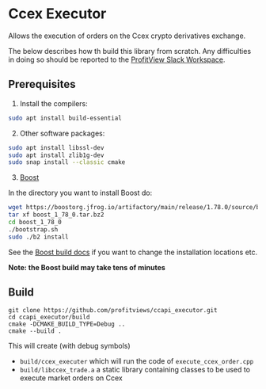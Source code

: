 # Ccex Executor

Allows the execution of orders on the Ccex crypto derivatives exchange.

The below describes how th build this library from scratch.  Any difficulties in doing so should be reported to the [ProfitView Slack Workspace](https://join.slack.com/t/profitviewers/shared_invite/zt-kim8mx07-WfKoRWyZmOcQq~WZizoaIA).

## Prerequisites

1. Install the compilers: 
```bash
sudo apt install build-essential
```
2. Other software packages: 
```bash
sudo apt install libssl-dev 
sudo apt install zlib1g-dev
sudo snap install --classic cmake
```
3. [Boost](https://www.boost.org/doc/libs/1_78_0/)

In the directory you want to install Boost do:
```bash
wget https://boostorg.jfrog.io/artifactory/main/release/1.78.0/source/boost_1_78_0.tar.bz2
tar xf boost_1_78_0.tar.bz2
cd boost_1_78_0
./bootstrap.sh
sudo ./b2 install
```
See the [Boost build docs](https://www.boost.org/doc/libs/1_78_0/more/getting_started/unix-variants.html#easy-build-and-install) if you want to change the installation locations etc.

**Note: the Boost build may take tens of minutes**
   
## Build

```
git clone https://github.com/profitviews/ccapi_executor.git
cd ccapi_executor/build
cmake -DCMAKE_BUILD_TYPE=Debug ..
cmake --build .
```

This will create (with debug symbols)
* `build/ccex_executer` which will run the code of `execute_ccex_order.cpp`
* `build/libccex_trade.a` a static library containing classes to be used to execute market orders on Ccex
 
